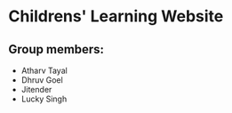 # Childrens' Learning Website

## Group members:
* Atharv Tayal
* Dhruv Goel
* Jitender
* Lucky Singh
